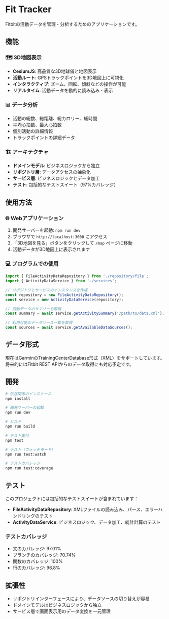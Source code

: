 # Fit Tracker

Fitbitの活動データを管理・分析するためのアプリケーションです。

## 機能

### 🗺️ 3D地図表示
- **CesiumJS**: 高品質な3D地球儀と地図表示
- **活動ルート**: GPSトラックポイントを3D地図上に可視化
- **インタラクティブ**: ズーム、回転、傾斜などの操作が可能
- **リアルタイム**: 活動データを動的に読み込み・表示

### 📊 データ分析
- 活動の総数、総距離、総カロリー、総時間
- 平均心拍数、最大心拍数
- 個別活動の詳細情報
- トラックポイントの詳細データ

### 🏗️ アーキテクチャ
- **ドメインモデル**: ビジネスロジックから独立
- **リポジトリ層**: データアクセスの抽象化
- **サービス層**: ビジネスロジックとデータ加工
- **テスト**: 包括的なテストスイート（97%カバレッジ）

## 使用方法

### 🌐 Webアプリケーション
1. 開発サーバーを起動: `npm run dev`
2. ブラウザで `http://localhost:3000` にアクセス
3. 「3D地図を見る」ボタンをクリックして `/map` ページに移動
4. 活動データが3D地図上に表示されます

### 💻 プログラムでの使用
```typescript
import { FileActivityDataRepository } from './repository/file';
import { ActivityDataService } from './services';

// リポジトリとサービスのインスタンスを作成
const repository = new FileActivityDataRepository();
const service = new ActivityDataService(repository);

// 活動データのサマリーを取得
const summary = await service.getActivitySummary('/path/to/data.xml');

// 利用可能なデータソース一覧を取得
const sources = await service.getAvailableDataSources();
```

## データ形式

現在はGarminのTrainingCenterDatabase形式（XML）をサポートしています。将来的にはFitbit REST APIからのデータ取得にも対応予定です。

## 開発

```bash
# 依存関係のインストール
npm install

# 開発サーバーの起動
npm run dev

# ビルド
npm run build

# テスト実行
npm test

# テスト（ウォッチモード）
npm run test:watch

# テストカバレッジ
npm run test:coverage
```

## テスト

このプロジェクトには包括的なテストスイートが含まれています：

- **FileActivityDataRepository**: XMLファイルの読み込み、パース、エラーハンドリングのテスト
- **ActivityDataService**: ビジネスロジック、データ加工、統計計算のテスト

### テストカバレッジ
- 文のカバレッジ: 97.01%
- ブランチのカバレッジ: 70.74%
- 関数のカバレッジ: 100%
- 行のカバレッジ: 96.8%

## 拡張性

- リポジトリインターフェースにより、データソースの切り替えが容易
- ドメインモデルはビジネスロジックから独立
- サービス層で画面表示用のデータ変換を一元管理